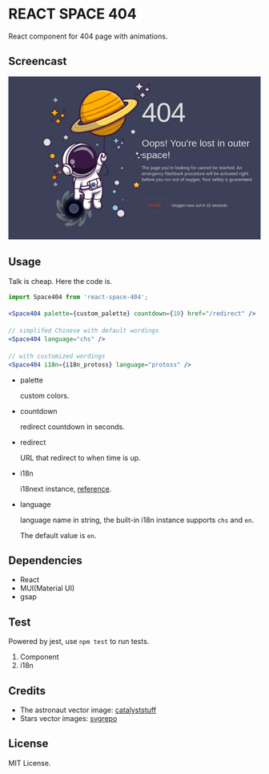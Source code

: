 # REACT SPACE 404

React component for 404 page with animations.

## Screencast

![outer space 404](/screencast/en-v0.1.0.gif)

## Usage

Talk is cheap. Here the code is.

```jsx
import Space404 from 'react-space-404';

<Space404 palette={custom_palette} countdown={10} href="/redirect" />

// simplifed Chinese with default wordings
<Space404 language="chs" />

// with customized wordings
<Space404 i18n={i18n_protoss} language="protoss" />
```

- palette

    custom colors.

- countdown

    redirect countdown in seconds.

- redirect

    URL that redirect to when time is up.

- i18n

    i18next instance, [reference](https://react.i18next.com/latest/i18next-instance).

- language

    language name in string, the built-in i18n instance supports `chs` and `en`.

    The default value is `en`.

## Dependencies

- React
- MUI(Material UI)
- gsap

## Test

Powered by jest, use `npm test` to run tests.

1. Component
2. i18n

## Credits

- The astronaut vector image:
    [catalyststuff](https://www.freepik.com/catalyststuff)
- Stars vector images:
    [svgrepo](https://www.svgrepo.com/page/licensing)

## License

MIT License.
